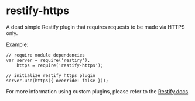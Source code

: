 restify-https
=============

A dead simple Restify plugin that requires requests to be made via HTTPS only.

Example:

```
// require module dependencies
var server = require('restiry'),
    https = require('restify-https');

// initialize restify https plugin
server.use(https({ override: false }));
```

For more information using custom plugins, please refer to the [Restify docs](http://mcavage.me/node-restify/).
